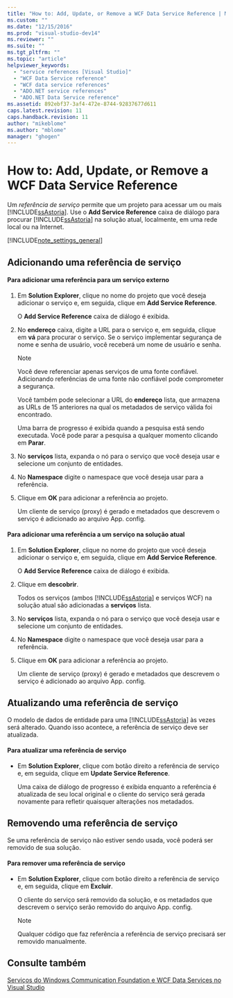 ```yaml
---
title: "How to: Add, Update, or Remove a WCF Data Service Reference | Microsoft Docs"
ms.custom: ""
ms.date: "12/15/2016"
ms.prod: "visual-studio-dev14"
ms.reviewer: ""
ms.suite: ""
ms.tgt_pltfrm: ""
ms.topic: "article"
helpviewer_keywords: 
  - "service references [Visual Studio]"
  - "WCF Data Service reference"
  - "WCF data service references"
  - "ADO.NET service references"
  - "ADO.NET Data Service reference"
ms.assetid: 892ebf37-3af4-472e-8744-92837677d611
caps.latest.revision: 11
caps.handback.revision: 11
author: "mikeblome"
ms.author: "mblome"
manager: "ghogen"
---
```

# How to: Add, Update, or Remove a WCF Data Service Reference
Um *referência de serviço* permite que um projeto para acessar um ou mais [!INCLUDE[ssAstoria](../data-tools/includes/ssastoria_md.md)]. Use o **Add Service Reference** caixa de diálogo para procurar [!INCLUDE[ssAstoria](../data-tools/includes/ssastoria_md.md)] na solução atual, localmente, em uma rede local ou na Internet.  
  
 [!INCLUDE[note_settings_general](../data-tools/includes/note_settings_general_md.md)]  
  
## Adicionando uma referência de serviço  
  
#### Para adicionar uma referência para um serviço externo  
  
1.  Em **Solution Explorer**, clique no nome do projeto que você deseja adicionar o serviço e, em seguida, clique em **Add Service Reference**.  
  
     O **Add Service Reference** caixa de diálogo é exibida.  
  
2.  No **endereço** caixa, digite a URL para o serviço e, em seguida, clique em **vá** para procurar o serviço. Se o serviço implementar segurança de nome e senha de usuário, você receberá um nome de usuário e senha.  
  
    > [!NOTE]
    >  Você deve referenciar apenas serviços de uma fonte confiável. Adicionando referências de uma fonte não confiável pode comprometer a segurança.  
  
     Você também pode selecionar a URL do **endereço** lista, que armazena as URLs de 15 anteriores na qual os metadados de serviço válida foi encontrado.  
  
     Uma barra de progresso é exibida quando a pesquisa está sendo executada. Você pode parar a pesquisa a qualquer momento clicando em **Parar**.  
  
3.  No **serviços** lista, expanda o nó para o serviço que você deseja usar e selecione um conjunto de entidades.  
  
4.  No **Namespace** digite o namespace que você deseja usar para a referência.  
  
5.  Clique em **OK** para adicionar a referência ao projeto.  
  
     Um cliente de serviço \(proxy\) é gerado e metadados que descrevem o serviço é adicionado ao arquivo App. config.  
  
#### Para adicionar uma referência a um serviço na solução atual  
  
1.  Em **Solution Explorer**, clique no nome do projeto que você deseja adicionar o serviço e, em seguida, clique em **Add Service Reference**.  
  
     O **Add Service Reference** caixa de diálogo é exibida.  
  
2.  Clique em **descobrir**.  
  
     Todos os serviços \(ambos [!INCLUDE[ssAstoria](../data-tools/includes/ssastoria_md.md)] e serviços WCF\) na solução atual são adicionadas a **serviços** lista.  
  
3.  No **serviços** lista, expanda o nó para o serviço que você deseja usar e selecione um conjunto de entidades.  
  
4.  No **Namespace** digite o namespace que você deseja usar para a referência.  
  
5.  Clique em **OK** para adicionar a referência ao projeto.  
  
     Um cliente de serviço \(proxy\) é gerado e metadados que descrevem o serviço é adicionado ao arquivo App. config.  
  
## Atualizando uma referência de serviço  
 O modelo de dados de entidade para uma [!INCLUDE[ssAstoria](../data-tools/includes/ssastoria_md.md)] às vezes será alterado. Quando isso acontece, a referência de serviço deve ser atualizada.  
  
#### Para atualizar uma referência de serviço  
  
-   Em **Solution Explorer**, clique com botão direito a referência de serviço e, em seguida, clique em **Update Service Reference**.  
  
     Uma caixa de diálogo de progresso é exibida enquanto a referência é atualizada de seu local original e o cliente do serviço será gerada novamente para refletir quaisquer alterações nos metadados.  
  
## Removendo uma referência de serviço  
 Se uma referência de serviço não estiver sendo usada, você poderá ser removido de sua solução.  
  
#### Para remover uma referência de serviço  
  
-   Em **Solution Explorer**, clique com botão direito a referência de serviço e, em seguida, clique em **Excluir**.  
  
     O cliente do serviço será removido da solução, e os metadados que descrevem o serviço serão removido do arquivo App. config.  
  
    > [!NOTE]
    >  Qualquer código que faz referência a referência de serviço precisará ser removido manualmente.  
  
## Consulte também  
 [Serviços do Windows Communication Foundation e WCF Data Services no Visual Studio](../data-tools/windows-communication-foundation-services-and-wcf-data-services-in-visual-studio.md)